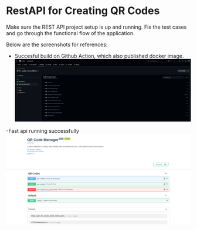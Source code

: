 # RestAPI for Creating QR Codes

Make sure the REST API project setup is up and running. Fix the test cases and go through the functional flow of the application.

Below are the screenshots for references:

- Succesful build on Github Action, which also published docker image.
![Github actions](<Github_actions.png>)

-Fast api running successfully
![Fast API](<Fast_api.png>)
